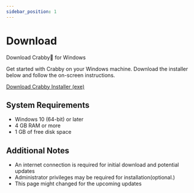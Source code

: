 ```yaml
---
sidebar_position: 1
---
```


# Download

Download Crabby🦀 for Windows

Get started with Crabby on your Windows machine. Download the installer below and follow the on-screen instructions.

<a href="download/crabby-windows.exe" class="download-button">Download Crabby Installer (exe)</a>

## System Requirements

* Windows 10 (64-bit) or later
* 4 GB RAM or more
* 1 GB of free disk space

## Additional Notes

* An internet connection is required for initial download and potential updates
* Administrator privileges may be required for installation(optional.)
* This page might changed for the upcoming updates
